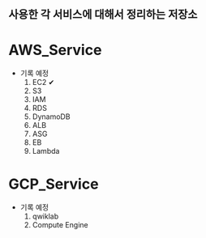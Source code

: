 ## 사용한 각 서비스에 대해서 정리하는 저장소

# AWS_Service

- 기록 예정
  1. EC2 ✔
  2. S3
  3. IAM
  4. RDS
  5. DynamoDB
  6. ALB
  7. ASG
  8. EB
  9. Lambda


# GCP_Service

- 기록 예정
  1. qwiklab
  2. Compute Engine
